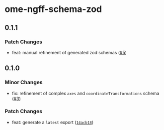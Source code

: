 # ome-ngff-schema-zod

## 0.1.1

### Patch Changes

- feat: manual refinement of generated zod schemas ([#5](https://github.com/manzt/ome-ngff-schema-zod/pull/5))

## 0.1.0

### Minor Changes

- fix: refinement of complex `axes` and `coordinateTransformations` schema ([#3](https://github.com/manzt/ome-ngff-schema-zod/pull/3))

### Patch Changes

- feat: generate a `latest` export ([`14acb18`](https://github.com/manzt/ome-ngff-schema-zod/commit/14acb186721e6094d64f31999103ec53a4654487))
